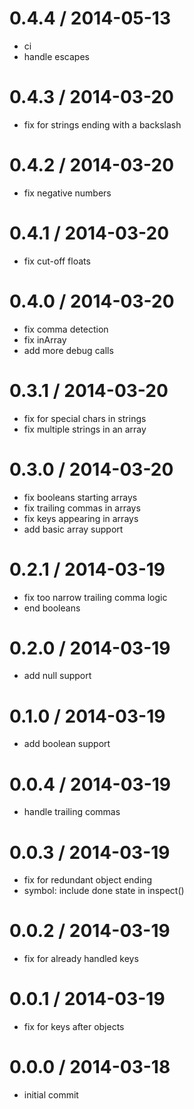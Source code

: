 
0.4.4 / 2014-05-13
==================

 * ci
 * handle escapes

0.4.3 / 2014-03-20
==================

 * fix for strings ending with a backslash

0.4.2 / 2014-03-20
==================

 * fix negative numbers

0.4.1 / 2014-03-20
==================

 * fix cut-off floats

0.4.0 / 2014-03-20
==================

 * fix comma detection
 * fix inArray
 * add more debug calls

0.3.1 / 2014-03-20
==================

 * fix for special chars in strings
 * fix multiple strings in an array

0.3.0 / 2014-03-20 
==================

 * fix booleans starting arrays
 * fix trailing commas in arrays
 * fix keys appearing in arrays
 * add basic array support

0.2.1 / 2014-03-19
==================

 * fix too narrow trailing comma logic
 * end booleans

0.2.0 / 2014-03-19
==================

 * add null support

0.1.0 / 2014-03-19
==================

 * add boolean support

0.0.4 / 2014-03-19
==================

 * handle trailing commas

0.0.3 / 2014-03-19
==================

 * fix for redundant object ending
 * symbol: include done state in inspect()

0.0.2 / 2014-03-19
==================

 * fix for already handled keys

0.0.1 / 2014-03-19 
==================

 * fix for keys after objects

0.0.0 / 2014-03-18
==================

 * initial commit
